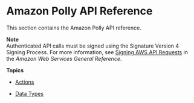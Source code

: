 # Amazon Polly API Reference<a name="API_Reference"></a>

This section contains the Amazon Polly API reference\. 

**Note**  
Authenticated API calls must be signed using the Signature Version 4 Signing Process\. For more information, see [Signing AWS API Requests](http://docs.aws.amazon.com/general/latest/gr/signing_aws_api_requests.html) in the *Amazon Web Services General Reference*\.

**Topics**

+ [Actions](API_Operations.md)

+ [Data Types](API_Types.md)